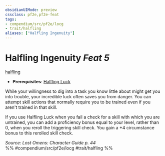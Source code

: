 ```yaml
---
obsidianUIMode: preview
cssclass: pf2e,pf2e-feat
tags:
- compendium/src/pf2e/locg
- trait/halfling
aliases: ["Halfling Ingenuity"]
---
```

# Halfling Ingenuity  *Feat 5*  
[halfling](../../rules/traits/halfling.md)  

- **Prerequisites**: [Halfling Luck](halfling-luck.md)

While your willingness to dig into a task you know little about might get you into trouble, your incredible luck often saves you from danger. You can attempt skill actions that normally require you to be trained even if you aren't trained in that skill.

If you use Halfling Luck when you fail a check for a skill with which you are untrained, you can add a proficiency bonus equal to your level, rather than 0, when you reroll the triggering skill check. You gain a +4 circumstance bonus to this rerolled skill check.

*Source: Lost Omens: Character Guide p. 44*  
%% #compendium/src/pf2e/locg #trait/halfling %%